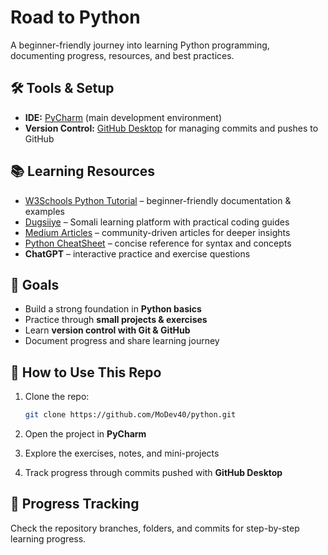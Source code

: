 # Road to Python

A beginner-friendly journey into learning Python programming, documenting progress, resources, and best practices.

## 🛠 Tools & Setup

* **IDE:** [PyCharm](https://www.jetbrains.com/pycharm/) (main development environment)
* **Version Control:** [GitHub Desktop](https://desktop.github.com/) for managing commits and pushes to GitHub

## 📚 Learning Resources

* [W3Schools Python Tutorial](https://www.w3schools.com/python/) – beginner-friendly documentation & examples
* [Dugsiiye](https://www.youtube.com/watch?v=FLCVd8tJA2U) – Somali learning platform with practical coding guides
* [Medium Articles](https://medium.com/) – community-driven articles for deeper insights
* [Python CheatSheet](https://www.pythoncheatsheet.org/) – concise reference for syntax and concepts
* **ChatGPT** – interactive practice and exercise questions

## 🎯 Goals

* Build a strong foundation in **Python basics**
* Practice through **small projects & exercises**
* Learn **version control with Git & GitHub**
* Document progress and share learning journey

## 📌 How to Use This Repo

1. Clone the repo:

   ```bash
   git clone https://github.com/MoDev40/python.git
   ```
2. Open the project in **PyCharm**
3. Explore the exercises, notes, and mini-projects
4. Track progress through commits pushed with **GitHub Desktop**
## 🌱 Progress Tracking

Check the repository branches, folders, and commits for step-by-step learning progress.